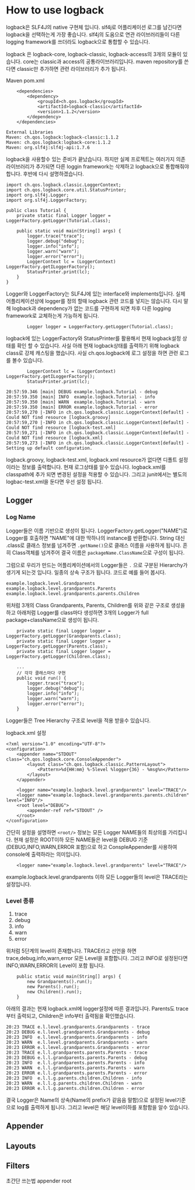 # How to use logback

logback은 SLF4J의 native 구현체 입니다. slf4j로 어플리케이션 로그를 남긴다면 logback을 선택하는게 가장 좋습니다. slf4j의 도움으로 연관 라이브러리들이 다른 logging framework를 쓰더라도 logback으로 통합할 수 있습니다.

logback 은 logback-core, logback-classic, logback-access의 3개의 모듈이 있습니다. core는 classic과 access의 공통라이브러리입니다. maven repository를 쓴다면 classic만 추가하면 관련 라이브러리가 추가 됩니다.

Maven pom.xml
```
    <dependencies>
        <dependency>
            <groupId>ch.qos.logback</groupId>
            <artifactId>logback-classic</artifactId>
            <version>1.1.2</version>
        </dependency>
    </dependencies>
```
```libraries
External Libraries
Maven: ch.qos.logback:logback-classic:1.1.2
Maven: ch.qos.logback:logback-core:1.1.2
Maven: org.slf4j:slf4j-api:1.7.6
```

logback을 사용할수 있는 준비가 끝났습니다. 하지만 실제 프로젝트는 여러가지 의존라이브러리가 추가되면 다른 loggin framework는 삭제하고 logback으로 통합해줘야 합니다. 후반에 다시 설명하겠습니다.

```
import ch.qos.logback.classic.LoggerContext;
import ch.qos.logback.core.util.StatusPrinter;
import org.slf4j.Logger;
import org.slf4j.LoggerFactory;

public class Tutorial {
    private static final Logger logger = LoggerFactory.getLogger(Tutorial.class);

    public static void main(String[] args) {
        logger.trace("trace");
        logger.debug("debug");
        logger.info("info");
        logger.warn("warn");
        logger.error("error");
        LoggerContext lc = (LoggerContext) LoggerFactory.getILoggerFactory();
        StatusPrinter.print(lc);
    }
}
```
Logger와 LoggerFactory는 SLF4J에 있는 interface와 implements입니다. 실제 어플리케이션상에 logger를 정의 할때 logback 관련 코드를 넣지는 않습니다. 다시 말해 logback과 dependency가 없는 코드를 구현하게 되면 차후 다른 logging framework로 교체하는게 가능하게 됩니다.
```
		Logger logger = LoggerFactory.getLogger(Tutorial.class);
```
logback에 있는 LoggerFactory와 StatusPrinter를 활용해서 현재 logback설정 상태를 확인 할 수 있습니다. 사실 아래 현재 logback상태를 출력하기 위해 logback class로 강제 캐스팅을 했습니다. 사실 ch.qos.logback에 로그 설정을 하면 관련 로그를 볼수 있습니다.
```
        LoggerContext lc = (LoggerContext) LoggerFactory.getILoggerFactory();
        StatusPrinter.print(lc);
```
```console
20:57:59.346 [main] DEBUG example.logback.Tutorial - debug
20:57:59.350 [main] INFO  example.logback.Tutorial - info
20:57:59.350 [main] WARN  example.logback.Tutorial - warn
20:57:59.350 [main] ERROR example.logback.Tutorial - error
20:57:59,270 |-INFO in ch.qos.logback.classic.LoggerContext[default] - Could NOT find resource [logback.groovy]
20:57:59,270 |-INFO in ch.qos.logback.classic.LoggerContext[default] - Could NOT find resource [logback-test.xml]
20:57:59,271 |-INFO in ch.qos.logback.classic.LoggerContext[default] - Could NOT find resource [logback.xml]
20:57:59,273 |-INFO in ch.qos.logback.classic.LoggerContext[default] - Setting up default configuration.
```
logback.groovy, logback-test.xml, logback.xml resource가 없다면 디폴트 설정 이라는 정보를 출력합니다. 현재 로그상태를 알수 있습니다. logback.xml를 classpath에 추가 되면 변경된 설정을 적용할 수 있습니다. 그리고 junit에서는 별도의 logbac-test.xml을 둔다면 우선 설정 됩니다.

## Logger
### Log Name
Logger들은 이름 기반으로 생성이 됩니다. LoggerFactory.getLogger("NAME")로 Logger를 호출하면 "NAME"에 대한 딱하나의 instance를 반환합니다. String 대신 .class로 클래스 정보를 넘겨주면 `.getName()`으로 클래스 이름을 사용하게 됩니다. 흔히 Class객체를 넘겨주어 결국 이름은 `packageName.ClassName`으로 구성이 됩니다.

그럼으로 우리가 만드는 어플리케이션에서의 Logger들은 `.` 으로 구분된 Hierarchy가 생기게 되는것 입니다. 일종의 상속 구조가 됩니다.
코드로 예를 들어 봅시다.
```
example.logback.level.Grandparents
example.logback.level.grandparents.Parents
example.logback.level.grandparents.parents.Children
```
위처럼 3개의 Class Grandparents, Parents, Children를 위와 같은 구조로 생성을 하고 아래처럼 Logger를 class마다 생성하면 3개의 Logger가 full package+className으로 생성이 됩니다.
```
    private static final Logger logger = LoggerFactory.getLogger(Grandparents.class);
    private static final Logger logger = LoggerFactory.getLogger(Parents.class);
    private static final Logger logger = LoggerFactory.getLogger(Children.class);

    ...
    // 각각 클래스마다 구현
    public void run() {
        logger.trace("trace");
        logger.debug("debug");
        logger.info("info");
        logger.warn("warn");
        logger.error("error");
    }
```
Logger들은 Tree Hierarchy 구조로 level을 적용 받을수 있습니다.

logback.xml 설정
```
<?xml version="1.0" encoding="UTF-8"?>
<configuration>
    <appender name="STDOUT" class="ch.qos.logback.core.ConsoleAppender">
        <layout class="ch.qos.logback.classic.PatternLayout">
            <Pattern>%d{HH:mm} %-5level %logger{36} - %msg%n</Pattern>
        </layout>
    </appender>

    <logger name="example.logback.level.grandparents" level="TRACE"/>
    <logger name="example.logback.level.grandparents.parents.children" level="INFO"/>
    <root level="DEBUG">
        <appender-ref ref="STDOUT" />
    </root>
</configuration>
```
간단히 설정을 설명하면 `<root/>` 정보는 모든 Logger NAME들의 최상의를 가리킵니다. 현재 설정은 ROOT이하 모든 NAME들은 level을 DEBUG 기준(DEBUG,INFO,WARN,ERROR 포함)으로 하고 ConspleAppender를 사용하여 console에 출력하라는 의미입니다.
```
    <logger name="example.logback.level.grandparents" level="TRACE"/>
```
example.logback.level.grandparents 이하 모든 Logger들의 level은 TRACE라는 설정입니다.

### Level 종류
1. trace
1. debug
1. info
1. warn
1. error

위처럼 5단계의 level이 존재합니다. TRACE라고 선언을 하면 trace,debug,info,warn,error 모든 Level을 포함합니다. 그리고 INFO로 설정된다면 INFO,WARN,ERROR의 Level이 포함 됩니다.
```
    public static void main(String[] args) {
        new Grandparents().run();
        new Parents().run();
        new Children().run();
    }
```
아래의 결과는 현재 logback.xml에 logger설정에 따른 결과입니다. Parents도 trace부터 출력되고, Children은 info부터 출력됨을 확인했습니다.
```console
20:23 TRACE e.l.level.grandparents.Grandparents - trace
20:23 DEBUG e.l.level.grandparents.Grandparents - debug
20:23 INFO  e.l.level.grandparents.Grandparents - info
20:23 WARN  e.l.level.grandparents.Grandparents - warn
20:23 ERROR e.l.level.grandparents.Grandparents - error
20:23 TRACE e.l.l.grandparents.parents.Parents - trace
20:23 DEBUG e.l.l.grandparents.parents.Parents - debug
20:23 INFO  e.l.l.grandparents.parents.Parents - info
20:23 WARN  e.l.l.grandparents.parents.Parents - warn
20:23 ERROR e.l.l.grandparents.parents.Parents - error
20:23 INFO  e.l.l.g.parents.children.Children - info
20:23 WARN  e.l.l.g.parents.children.Children - warn
20:23 ERROR e.l.l.g.parents.children.Children - error
```
결국 Logger은 Name의 상속(Name의 prefix가 같음음 말함)으로 설정된 level기준으로 log를 출력하게 됩니다. 그리고 level은 해당 level이하를 포함함을 알수 있습니다.

## Appender

## Layouts
## Filters

초간단 쓰는법
appender
root
